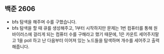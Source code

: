 ## 백준 2606
- bfs 탐색을 해주며 수를 구했습니다.
- bfs 탐색을 할 때 큐를 생성해주고, 1부터 시작하지만 문제는 1번 컴퓨터를 통해 원 바이러스에 걸리게 되는 컴퓨터 수를 구해라고 했기 때문에, 1은 카운트 세어주지말고 1을 poll 하고 난 다음부터 이어져 있는 노드들을 탐색하며 개수를 세어주고 출력해줍니다.